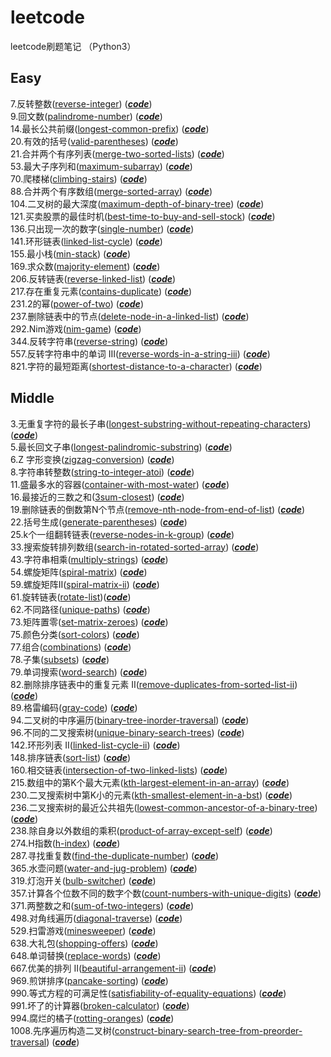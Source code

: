 # leetcode
leetcode刷题笔记  （Python3）

## Easy

7.反转整数([reverse-integer](https://leetcode-cn.com/problems/reverse-integer/)) ([***code***](./2018tencent50/easy/reverse_integer.py))<br>
9.回文数([palindrome-number](https://leetcode-cn.com/problems/palindrome-number))   ([***code***](./2018tencent50/easy/palindrome_number.py))<br>
14.最长公共前缀([longest-common-prefix](https://leetcode-cn.com/problems/longest-common-prefix))   ([***code***](./2018tencent50/easy/longest_common_prefix.py))<br>
20.有效的括号([valid-parentheses](https://leetcode-cn.com/problems/valid-parentheses/))   ([***code***](./2018tencent50/easy/valid_parentheses.py))<br>
21.合并两个有序列表([merge-two-sorted-lists](https://leetcode-cn.com/problems/merge-two-sorted-lists/))  ([***code***](./2018tencent50/easy/merge_two_sorted_lists.py))<br>
53.最大子序列和([maximum-subarray](https://leetcode-cn.com/problems/maximum-subarray/))    ([***code***](./2018tencent50/easy/maximum_subarray.py))<br>
70.爬楼梯([climbing-stairs](https://leetcode-cn.com/problems/climbing-stairs/)) ([***code***](./2018tencent50/easy/climbing_stairs.py))<br>
88.合并两个有序数组([merge-sorted-array](https://leetcode-cn.com/problems/merge-sorted-array/))  ([***code***](./2018tencent50/easy/merge_sorted_array.py))<br>
104.二叉树的最大深度([maximum-depth-of-binary-tree](https://leetcode-cn.com/problems/maximum-depth-of-binary-tree/)) ([***code***](./2018tencent50/easy/maximum_depth_of_binary_tree.py))<br>
121.买卖股票的最佳时机([best-time-to-buy-and-sell-stock](https://leetcode-cn.com/problems/best-time-to-buy-and-sell-stock/))  ([***code***](./2018tencent50/easy/best_time_to_buy_and_sell_stock.py))<br>
136.只出现一次的数字([single-number](https://leetcode-cn.com/problems/single-number/))   ([***code***](./2018tencent50/easy/single_number.py))<br>
141.环形链表([linked-list-cycle](https://leetcode-cn.com/problems/linked-list-cycle/))   ([***code***](./2018tencent50/easy/linked_list_cycle.py))<br>
155.最小栈([min-stack](https://leetcode-cn.com/problems/min-stack/))    ([***code***](./2018tencent50/easy/min_stack.py))<br>
169.求众数([majority-element](https://leetcode-cn.com/problems/majority-element/))  ([***code***](./2018tencent50/easy/majority_element.py))<br>
206.反转链表([reverse-linked-list](https://leetcode-cn.com/problems/reverse-linked-list/))   ([***code***](./2018tencent50/easy/reverse_linked_list.py))<br>
217.存在重复元素([contains-duplicate](https://leetcode-cn.com/problems/contains-duplicate/))   ([***code***](./2018tencent50/easy/contains_duplicate.py))<br>
231.2的幂([power-of-two](https://leetcode-cn.com/problems/power-of-two/))  ([***code***](./2018tencent50/easy/power_of_two.py))<br>
237.删除链表中的节点([delete-node-in-a-linked-list](https://leetcode-cn.com/problems/delete-node-in-a-linked-list/)) ([***code***](./2018tencent50/easy/delete_node_in_a_linked_list.py))<br>
292.Nim游戏([nim-game](https://leetcode-cn.com/problems/nim-game/))    ([***code***](./2018tencent50/easy/nim_game.py))<br>
344.反转字符串([reverse-string](https://leetcode-cn.com/problems/reverse-string/))    ([***code***](./2018tencent50/easy/reverse_string.py))<br>
557.反转字符串中的单词 III([reverse-words-in-a-string-iii](https://leetcode-cn.com/problems/reverse-words-in-a-string-iii/))  ([***code***](./2018tencent50/easy/reverse_words_in_a_string_iii.py))<br>
821.字符的最短距离([shortest-distance-to-a-character](https://leetcode-cn.com/problems/shortest-distance-to-a-character/))    ([***code***](./easy/shortest_distance_to_a_character.py))<br>

## Middle

3.无重复字符的最长子串([longest-substring-without-repeating-characters](https://leetcode-cn.com/problems/longest-substring-without-repeating-characters/))  ([***code***](./middle/longest_substring_without_repeating_characters.py))<br>
5.最长回文子串([longest-palindromic-substring](https://leetcode-cn.com/problems/longest-palindromic-substring/))   ([***code***](./2018tencent50/middle/longest_palindromic_substring.py))<br>
6.Z 字形变换([zigzag-conversion](https://leetcode-cn.com/problems/zigzag-conversion/))  ([***code***](./middle/zigzag_conversion.py))<br>
8.字符串转整数([string-to-integer-atoi](https://leetcode-cn.com/problems/string-to-integer-atoi/)) ([***code***](./2018tencent50/middle/atoi.py))<br>
11.盛最多水的容器([container-with-most-water](https://leetcode-cn.com/problems/container-with-most-water/)) ([***code***](./2018tencent50/middle/container_with_most_water.py))<br>
16.最接近的三数之和([3sum-closest](https://leetcode-cn.com/problems/3sum-closest/))  ([***code***](./2018tencent50/middle/3sum_closest.py))<br>
19.删除链表的倒数第N个节点([remove-nth-node-from-end-of-list](https://leetcode-cn.com/problems/remove-nth-node-from-end-of-list/))  ([***code***](./middle/remove_nth_node_from_end_of_list.py))<br>
22.括号生成([generate-parentheses](https://leetcode-cn.com/problems/generate-parentheses/))  ([***code***](./middle/generate_parentheses.py))<br>
25.k个一组翻转链表([reverse-nodes-in-k-group](https://leetcode-cn.com/problems/reverse-nodes-in-k-group/))  ([***code***](./middle/reverse_nodes_in_k_group.py))<br>
33.搜索旋转排列数组([search-in-rotated-sorted-array](https://leetcode-cn.com/problems/search-in-rotated-sorted-array/))  ([***code***](./2018tencent50/middle/search_in_rotated_sorted_array.py))<br>
43.字符串相乘([multiply-strings](https://leetcode-cn.com/problems/multiply-strings/)) ([***code***](./2018tencent50/middle/multiply_strings.py))<br>
54.螺旋矩阵([spiral-matrix](https://leetcode-cn.com/problems/spiral-matrix/))    ([***code***](./2018tencent50/middle/spiral_matrix.py))<br>
59.螺旋矩阵II([spiral-matrix-ii](https://leetcode-cn.com/problems/spiral-matrix-ii/))    ([***code***](./2018tencent50/middle/spiral_matrix_ii.py))<br>
61.旋转链表([rotate-list](https://leetcode-cn.com/problems/rotate-list/))([***code***](./2018tencent50/middle/rotate_list.py))<br>
62.不同路径([unique-paths](https://leetcode-cn.com/problems/unique-paths/))  ([***code***](./2018tencent50/middle/unique_paths.py))<br>
73.矩阵置零([set-matrix-zeroes](https://leetcode-cn.com/problems/set-matrix-zeroes/))  ([***code***](./middle/set_matrix_zeroes.py))<br>
75.颜色分类([sort-colors](https://leetcode-cn.com/problems/sort-colors/))  ([***code***](./middle/sort_colors.py))<br>
77.组合([combinations](https://leetcode-cn.com/problems/combinations/))  ([***code***](./middle/combinations.py))<br>
78.子集([subsets](https://leetcode-cn.com/problems/subsets/))  ([***code***](./2018tencent50/middle/subsets.py))<br>
79.单词搜索([word-search](https://leetcode-cn.com/problems/word-search/))  ([***code***](./middle/word_search.py))<br>
82.删除排序链表中的重复元素 II([remove-duplicates-from-sorted-list-ii](https://leetcode-cn.com/problems/remove-duplicates-from-sorted-list-ii/))  ([***code***](./middle/remove_duplicates_from_sorted_list_ii.py))<br>
89.格雷编码([gray-code](https://leetcode-cn.com/problems/gray-code/))    ([***code***](./2018tencent50/middle/gray_code.py))<br>
94.二叉树的中序遍历([binary-tree-inorder-traversal](https://leetcode-cn.com/problems/binary-tree-inorder-traversal/))    ([***code***](./middle/binary_tree_inorder_traversal.py))<br>
96.不同的二叉搜索树([unique-binary-search-trees](https://leetcode-cn.com/problems/unique-binary-search-trees/))  ([***code***](./middle/unique_binary_search_trees.py))<br>
142.环形列表 II([linked-list-cycle-ii](https://leetcode-cn.com/problems/linked-list-cycle-ii/))  ([***code***](./2018tencent50/middle/linked_list_cycle_ii.py))<br>
148.排序链表([sort-list](https://leetcode-cn.com/problems/sort-list/))   ([***code***](./2018tencent50/middle/sort_list.py))<br>
160.相交链表([intersection-of-two-linked-lists](https://leetcode-cn.com/problems/intersection-of-two-linked-lists/)) ([***code***](./2018tencent50/middle/intersection_of_two_linked_lists.py))<br>
215.数组中的第K个最大元素([kth-largest-element-in-an-array](https://leetcode-cn.com/problems/kth-largest-element-in-an-array/))    ([***code***](./2018tencent50/middle/kth_largest_element_in_an_array.py))<br>
230.二叉搜索树中第K小的元素([kth-smallest-element-in-a-bst](https://leetcode-cn.com/problems/kth-smallest-element-in-a-bst/))   ([***code***](./2018tencent50/middle/kth_smallest_element_in_a_bst.py))<br>
236.二叉搜索树的最近公共祖先([lowest-common-ancestor-of-a-binary-tree](https://leetcode-cn.com/problems/lowest-common-ancestor-of-a-binary-tree/))   ([***code***](./2018tencent50/middle/lowest_common_ancestor_of_a_binary_search_tree.py))<br>
238.除自身以外数组的乘积([product-of-array-except-self](https://leetcode-cn.com/problems/product-of-array-except-self/))   ([***code***](./2018tencent50/middle/product_of_array_except_self.py))<br>
274.H指数([h-index](https://leetcode-cn.com/problems/h-index/))   ([***code***](./middle/h_index.py))<br>
287.寻找重复数([find-the-duplicate-number](https://leetcode-cn.com/problems/find-the-duplicate-number/))   ([***code***](./middle/find_the_duplicate_number.py))<br>
365.水壶问题([water-and-jug-problem](https://leetcode-cn.com/problems/water-and-jug-problem/))   ([***code***](./middle/water_and_jug_problem.py))<br>
319.灯泡开关([bulb-switcher](https://leetcode-cn.com/problems/bulb-switcher/))   ([***code***](./middle/bulb_switcher.py))<br>
357.计算各个位数不同的数字个数([count-numbers-with-unique-digits](https://leetcode-cn.com/problems/count-numbers-with-unique-digits/))   ([***code***](./middle/count_numbers_with_unique_digits.py))<br>
371.两整数之和([sum-of-two-integers](https://leetcode-cn.com/problems/sum-of-two-integers/))   ([***code***](./middle/sum_of_two_integers.py))<br>
498.对角线遍历([diagonal-traverse](https://leetcode-cn.com/problems/diagonal-traverse/))   ([***code***](./middle/diagonal_traverse.py))<br>
529.扫雷游戏([minesweeper](https://leetcode-cn.com/problems/minesweeper/))   ([***code***](./middle/minesweeper.py))<br>
638.大礼包([shopping-offers](https://leetcode-cn.com/problems/shopping-offers/))   ([***code***](./middle/shopping_offers.py))<br>
648.单词替换([replace-words](https://leetcode-cn.com/problems/replace-words/))   ([***code***](./middle/replace_words.py))<br>
667.优美的排列 II([beautiful-arrangement-ii](https://leetcode-cn.com/problems/beautiful-arrangement-ii/))   ([***code***](./middle/beautiful_arrangement_ii.py))<br>
969.煎饼排序([pancake-sorting](https://leetcode-cn.com/problems/pancake-sorting/))   ([***code***](./middle/pancake_sorting.py))<br>
990.等式方程的可满足性([satisfiability-of-equality-equations](https://leetcode-cn.com/problems/satisfiability-of-equality-equations/))   ([***code***](./middle/satisfiability_of_equality_equations.py))<br>
991.坏了的计算器([broken-calculator](https://leetcode-cn.com/problems/broken-calculator/))   ([***code***](./middle/broken_calculator.py))<br>
994.腐烂的橘子([rotting-oranges](https://leetcode-cn.com/problems/rotting-oranges/))   ([***code***](./middle/rotting_oranges.py))<br>
1008.先序遍历构造二叉树([construct-binary-search-tree-from-preorder-traversal](https://leetcode-cn.com/problems/construct-binary-search-tree-from-preorder-traversal/))   ([***code***](./middle/construct_binary_search_tree_from_preorder_traversal.py))<br>
